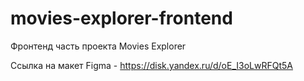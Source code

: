 # movies-explorer-frontend
Фронтенд часть проекта Movies Explorer

Ссылка на макет Figma - https://disk.yandex.ru/d/oE_I3oLwRFQt5A